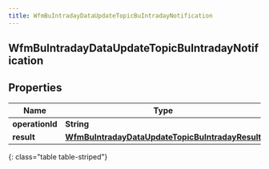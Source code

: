 ```yaml
---
title: WfmBuIntradayDataUpdateTopicBuIntradayNotification
---
```


## WfmBuIntradayDataUpdateTopicBuIntradayNotification

## Properties

| Name            | Type                                                                                                                     | Description | Notes      |
| --------------- | ------------------------------------------------------------------------------------------------------------------------ | ----------- | ---------- |
| **operationId** | <!----><!---->**String**<!---->                                                                                          |             | [optional] |
| **result**      | <!----><!---->[**WfmBuIntradayDataUpdateTopicBuIntradayResult**](WfmBuIntradayDataUpdateTopicBuIntradayResult.md)<!----> |             | [optional] |

{: class="table table-striped"}

